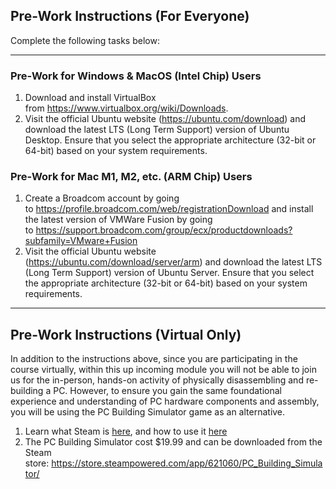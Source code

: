 ## Pre-Work Instructions (For Everyone)

Complete the following tasks below:

---

### Pre-Work for Windows & MacOS (Intel Chip) Users

1. Download and install VirtualBox from https://www.virtualbox.org/wiki/Downloads.
2. Visit the official Ubuntu website (https://ubuntu.com/download) and download the latest LTS (Long Term Support) version of Ubuntu Desktop. Ensure that you select the appropriate architecture (32-bit or 64-bit) based on your system requirements.

### Pre-Work for Mac M1, M2, etc. (ARM Chip) Users

1. Create a Broadcom account by going to https://profile.broadcom.com/web/registrationDownload and install the latest version of VMWare Fusion by going to https://support.broadcom.com/group/ecx/productdownloads?subfamily=VMware+Fusion
2. Visit the official Ubuntu website (https://ubuntu.com/download/server/arm) and download the latest LTS (Long Term Support) version of Ubuntu Server. Ensure that you select the appropriate architecture (32-bit or 64-bit) based on your system requirements.

---
## Pre-Work Instructions (Virtual Only)

In addition to the instructions above, since you are participating in the course virtually, within this up incoming module you will not be able to join us for the in-person, hands-on activity of physically disassembling and re-building a PC. However, to ensure you gain the same foundational experience and understanding of PC hardware components and assembly, you will be using the PC Building Simulator game as an alternative.

1. Learn what Steam is [here](https://www.youtube.com/watch?app=desktop&v=g4uqNnEhFVw), and how to use it [here](https://www.youtube.com/watch?v=fWCba9uSht0)
2. The PC Building Simulator cost $19.99 and can be downloaded from the Steam store: https://store.steampowered.com/app/621060/PC_Building_Simulator/

